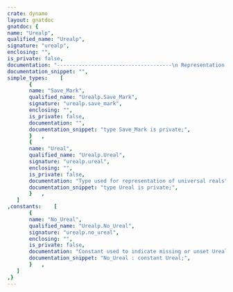 ```yaml
---
crate: dynamo
layout: gnatdoc
gnatdoc: {
name: "Urealp",
qualified_name: "Urealp",
signature: "urealp",
enclosing: "",
is_private: false,
documentation: "-------------------------------------\n Representation of Universal Reals --\n-------------------------------------",
documentation_snippet: "",
simple_types:    [
       {
       name: "Save_Mark",
       qualified_name: "Urealp.Save_Mark",
       signature: "urealp.save_mark",
       enclosing: "",
       is_private: false,
       documentation: "",
       documentation_snippet: "type Save_Mark is private;",
       }   ,
       {
       name: "Ureal",
       qualified_name: "Urealp.Ureal",
       signature: "urealp.ureal",
       enclosing: "",
       is_private: false,
       documentation: "Type used for representation of universal reals",
       documentation_snippet: "type Ureal is private;",
       }   ,
   ]
,constants:    [
       {
       name: "No_Ureal",
       qualified_name: "Urealp.No_Ureal",
       signature: "urealp.no_ureal",
       enclosing: "",
       is_private: false,
       documentation: "Constant used to indicate missing or unset Ureal value",
       documentation_snippet: "No_Ureal : constant Ureal;",
       }   ,
   ]
,}
---
```

